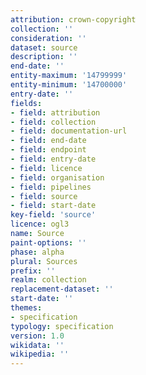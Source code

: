 ```yaml
---
attribution: crown-copyright
collection: ''
consideration: ''
dataset: source
description: ''
end-date: ''
entity-maximum: '14799999'
entity-minimum: '14700000'
entry-date: ''
fields:
- field: attribution
- field: collection
- field: documentation-url
- field: end-date
- field: endpoint
- field: entry-date
- field: licence
- field: organisation
- field: pipelines
- field: source
- field: start-date
key-field: 'source'
licence: ogl3
name: Source
paint-options: ''
phase: alpha
plural: Sources
prefix: ''
realm: collection
replacement-dataset: ''
start-date: ''
themes:
- specification
typology: specification
version: 1.0
wikidata: ''
wikipedia: ''
---
```

